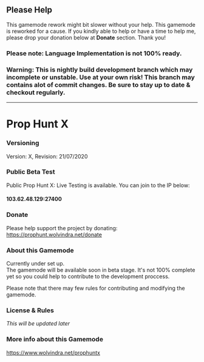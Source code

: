 ## Please Help
This gamemode rework might bit slower without your help. This gamemode is reworked for a cause. If you kindly able to help or have a time to help me, please drop
your donation below at **Donate** section. Thank you!

### Please note: Language Implementation is not 100% ready.

### Warning: This is nightly build development branch which may incomplete or unstable. Use at your own risk! This branch may contains alot of commit changes. Be sure to stay up to date & checkout regularly.

---

# Prop Hunt X

### Versioning
Version: X, Revision: 21/07/2020

### Public Beta Test
Public Prop Hunt X: Live Testing is available. You can join to the IP below:

#### 103.62.48.129:27400

### Donate
Please help support the project by donating:  
https://prophunt.wolvindra.net/donate

### About this Gamemode
Currently under set up.  
The gamemode will be available soon in beta stage. It's not 100% complete yet so you could help to contribute to the development proccess.

Please note that there may few rules for contributing and modifying the gamemode.

### License & Rules
*This will be updated later*

### More info about this Gamemode
https://www.wolvindra.net/prophuntx